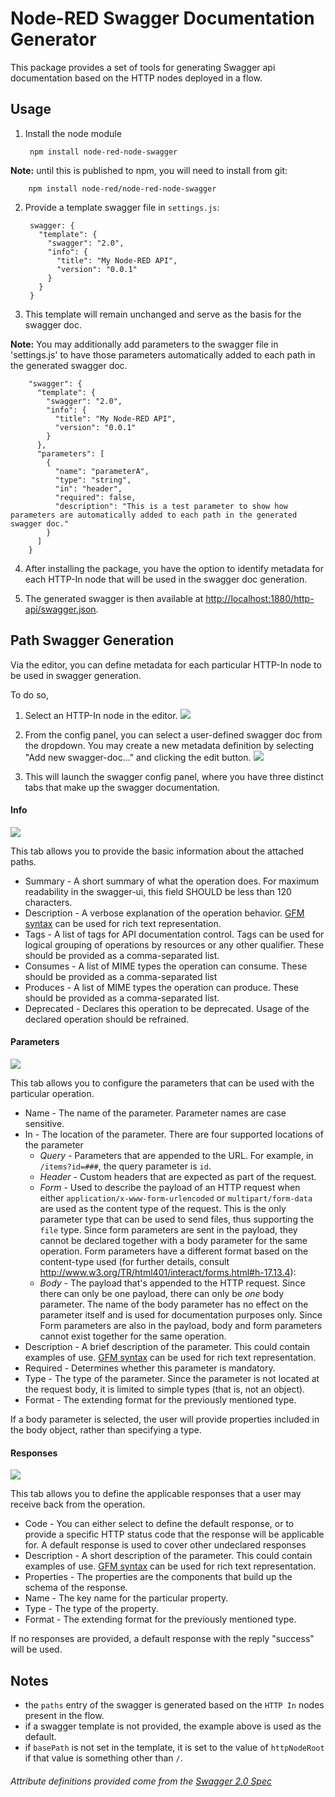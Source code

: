 # Node-RED Swagger Documentation Generator

This package provides a set of tools for generating Swagger api documentation
based on the HTTP nodes deployed in a flow.

## Usage

1. Install the node module

        npm install node-red-node-swagger

  **Note:** until this is published to npm, you will need to install from git:
  
        npm install node-red/node-red-node-swagger

2. Provide a template swagger file in `settings.js`:

        swagger: {
          "template": {
            "swagger": "2.0",
            "info": {
              "title": "My Node-RED API",
              "version": "0.0.1"
            }
          }
        }

3. This template will remain unchanged and serve as the basis for the swagger doc.

  **Note:** You may additionally add parameters to the swagger file in 'settings.js' to have those parameters automatically added to each path in the generated swagger doc.
  
        "swagger": {
          "template": {
            "swagger": "2.0",
            "info": {
              "title": "My Node-RED API",
              "version": "0.0.1"
            }
          },
          "parameters": [
            {
              "name": "parameterA",
              "type": "string",
              "in": "header",
              "required": false,
              "description": "This is a test parameter to show how parameters are automatically added to each path in the generated swagger doc."
            }
          ]
        }

4. After installing the package, you have the option to identify metadata for each HTTP-In node that will be used in the swagger doc generation.
		
5. The generated swagger is then available at <http://localhost:1880/http-api/swagger.json>.

## Path Swagger Generation

Via the editor, you can define metadata for each particular HTTP-In node to be used in swagger generation.

To do so,

1. Select an HTTP-In node in the editor.
![](readme_images/Capture_00.PNG?raw=true)

2. From the config panel, you can select a user-defined swagger doc from the dropdown. You may create a new metadata definition by selecting "Add new swagger-doc..." and clicking the edit button.
![](readme_images/Capture_01.PNG?raw=true)

3. This will launch the swagger config panel, where you have three distinct tabs that make up the swagger documentation.

#### Info

![](readme_images/Capture_02.PNG?raw=true)

This tab allows you to provide the basic information about the attached paths.

* Summary - A short summary of what the operation does. For maximum readability in the swagger-ui, this field SHOULD be less than 120 characters.
* Description - A verbose explanation of the operation behavior. [GFM syntax](https://help.github.com/articles/github-flavored-markdown) can be used for rich text representation.
* Tags - A list of tags for API documentation control. Tags can be used for logical grouping of operations by resources or any other qualifier. These should be provided as a comma-separated list.
* Consumes - A list of MIME types the operation can consume. These should be provided as a comma-separated list
* Produces - A list of MIME types the operation can produce. These should be provided as a comma-separated list.
* Deprecated - Declares this operation to be deprecated. Usage of the declared operation should be refrained.

#### Parameters

![](readme_images/Capture_03.PNG?raw=true)

This tab allows you to configure the parameters that can be used with the particular operation.

* Name - The name of the parameter. Parameter names are case sensitive.
* In - The location of the parameter. There are four supported locations of the parameter
	* _Query_ - Parameters that are appended to the URL. For example, in `/items?id=###`, the query parameter is `id`.
	* _Header_ - Custom headers that are expected as part of the request.
	* _Form_ - Used to describe the payload of an HTTP request when either `application/x-www-form-urlencoded` or `multipart/form-data` are used as the content type of the request. This is the only parameter type that can be used to send files, thus supporting the `file` type. Since form parameters are sent in the payload, they cannot be declared together with a body parameter for the same operation. Form parameters have a different format based on the content-type used (for further details, consult <http://www.w3.org/TR/html401/interact/forms.html#h-17.13.4>):
	* _Body_ - The payload that's appended to the HTTP request. Since there can only be one payload, there can only be *one* body parameter. The name of the body parameter has no effect on the parameter itself and is used for documentation purposes only. Since Form parameters are also in the payload, body and form parameters cannot exist together for the same operation.
* Description - A brief description of the parameter. This could contain examples of use.  [GFM syntax](https://help.github.com/articles/github-flavored-markdown) can be used for rich text representation.
* Required - Determines whether this parameter is mandatory.
* Type - The type of the parameter. Since the parameter is not located at the request body, it is limited to simple types (that is, not an object).
* Format - The extending format for the previously mentioned type.

If a body parameter is selected, the user will provide properties included in the body object, rather than specifying a type.


#### Responses

![](readme_images/Capture_04.PNG?raw=true)

This tab allows you to define the applicable responses that a user may receive back from the operation.

* Code - You can either select to define the default response, or to provide a specific HTTP status code that the response will be applicable for. A default response is used to cover other undeclared responses
* Description - A short description of the parameter. This could contain examples of use.  [GFM syntax](https://help.github.com/articles/github-flavored-markdown) can be used for rich text representation.
* Properties - The properties are the components that build up the schema of the response.
* Name - The key name for the particular property.
* Type - The type of the property.
* Format - The extending format for the previously mentioned type.

If no responses are provided, a default response with the reply "success" will be used.

## Notes

- the `paths` entry of the swagger is generated based on the `HTTP In` nodes 
  present in the flow.
- if a swagger template is not provided, the example above is used as the default.
- if `basePath` is not set in the template, it is set to the value of `httpNodeRoot`
  if that value is something other than `/`.

  
###### Attribute definitions provided come from the [Swagger 2.0 Spec](https://github.com/swagger-api/swagger-spec/blob/master/versions/2.0.md)